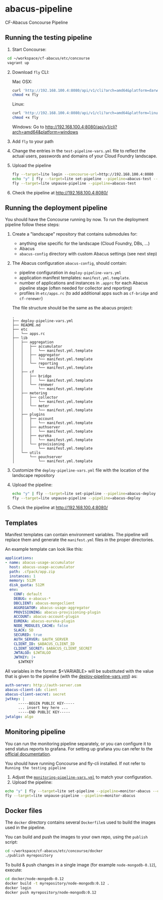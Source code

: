 # abacus-pipeline
CF-Abacus Concourse Pipeline

## Running the testing pipeline

1. Start Concourse:

  ```bash
   cd ~/workspace/cf-abacus/etc/concourse
   vagrant up
   ```

2. Download `fly` CLI:

   Mac OSX:
   ```bash
   curl 'http://192.168.100.4:8080/api/v1/cli?arch=amd64&platform=darwin' --compressed -o fly
   chmod +x fly
   ```
   Linux:
   ```bash
   curl 'http://192.168.100.4:8080/api/v1/cli?arch=amd64&platform=linux' --compressed -o fly
   chmod +x fly
   ```

   Windows:
   Go to http://192.168.100.4:8080/api/v1/cli?arch=amd64&platform=windows

3. Add `fly` to your path

4. Change the entries in the `test-pipeline-vars.yml` file to reflect the actual users, passwords and domains of your Cloud Foundry landscape.

5. Upload the pipeline
   ```bash
   fly --target=lite login --concourse-url=http://192.168.100.4:8080
   echo "y" | fly --target=lite set-pipeline --pipeline=abacus-test --config=test-pipeline.yml --load-vars-from=test-pipeline-vars.yml ---non-interactive
   fly --target=lite unpause-pipeline --pipeline=abacus-test
   ```

6. Check the pipeline at http://192.168.100.4:8080/

## Running the deployment pipeline

You should have the Concourse running by now. To run the deployment pipeline follow these steps:

1. Create a "landscape" repository that contains submodules for:
   * anything else specific for the landscape (Cloud Foundry, DBs, ...)
   * Abacus
   * `abacus-config` directory with custom Abacus settings (see next step)

2. The Abacus configuration `abacus-config`, should contain:
   * pipeline configuration in `deploy-pipeline-vars.yml`
   * application manifest templates: `manifest.yml.template`.
   * number of applications and instances in `.apprc` for each Abacus pipeline stage (often needed for collector and reporting)
   * profiles in `etc/apps.rc` (to add additional apps such as `cf-bridge` and `cf-renewer`)

   The file structure should be the same as the abacus project:
    ```
    .
    ├── deploy-pipeline-vars.yml
    ├── README.md
    ├── etc
    │   └── apps.rc
    ├── lib
    │   ├── aggregation
    │   │   ├── accumulator
    │   │   │   └── manifest.yml.template
    │   │   ├── aggregator
    │   │   │   └── manifest.yml.template
    │   │   └── reporting
    │   │       └── manifest.yml.template
    │   ├── cf
    │   │   ├── bridge
    │   │   │   └── manifest.yml.template
    │   │   └── renewer
    │   │       └── manifest.yml.template
    │   ├── metering
    │   │   ├── collector
    │   │   │   └── manifest.yml.template
    │   │   └── meter
    │   │       └── manifest.yml.template
    │   ├── plugins
    │   │   ├── account
    │   │   │   └── manifest.yml.template
    │   │   ├── authserver
    │   │   │   └── manifest.yml.template
    │   │   ├── eureka
    │   │   │   └── manifest.yml.template
    │   │   └── provisioning
    │   │       └── manifest.yml.template
    │   └── utils
    │       └── pouchserver
    │           └── manifest.yml.template
    ```

3. Customize the `deploy-pipeline-vars.yml` file with the location of the landscape repository

4. Upload the pipeline:
   ```bash
   echo "y" | fly --target=lite set-pipeline --pipeline=abacus-deploy --config=deploy-pipeline.yml --load-vars-from=deploy-pipeline-vars.yml ---non-interactive
   fly --target=lite unpause-pipeline --pipeline=abacus-deploy
   ```
5. Check the pipeline at http://192.168.100.4:8080/

## Templates

Manifest templates can contain environment variables. The pipeline will replace them and generate the `manifest.yml` files in the proper directories.

An example template can look like this:

```yml
applications:
- name: abacus-usage-accumulator
  host: abacus-usage-accumulator
  path: .cfpack/app.zip
  instances: 1
  memory: 512M
  disk_quota: 512M
  env:
    CONF: default
    DEBUG: e-abacus-*
    DBCLIENT: abacus-mongoclient
    AGGREGATOR: abacus-usage-aggregator
    PROVISIONING: abacus-provisioning-plugin
    ACCOUNT: abacus-account-plugin
    EUREKA: abacus-eureka-plugin
    NODE_MODULES_CACHE: false
    SLACK: 5D
    SECURED: true
    AUTH_SERVER: $AUTH_SERVER
    CLIENT_ID: $ABACUS_CLIENT_ID
    CLIENT_SECRET: $ABACUS_CLIENT_SECRET
    JWTALGO: $JWTALGO
    JWTKEY: |+
      $JWTKEY
```

All variables in the format: $&lt;VARIABLE&gt; will be substituted with the value that is given to the pipeline (with the [deploy-pipeline-vars.yml](https://github.com/cloudfoundry-incubator/cf-abacus/blob/3cb401215f8ae7b66450c48328316afbf2b669f8/etc/concourse/deploy-pipeline-vars.yml)) as:
```yml
auth-server: http://auth-server.com
abacus-client-id: client
abacus-client-secret: secret
jwtkey: |
      -----BEGIN PUBLIC KEY-----
      ... insert key here ...
      -----END PUBLIC KEY-----
jwtalgo: algo
```

## Monitoring pipeline
You can run the monitoring pipeline separately, or you can configure it to send status reports to grafana.
For setting up grafana you can refer to the [official documentation](http://docs.grafana.org/installation/).

You should have running Concourse and fly-cli installed. If not refer to `Running the testing pipeline`

1. Adjust the [`monitoring-pipeline-vars.yml`](https://github.com/cloudfoundry-incubator/cf-abacus/blob/master/etc/concourse/monitor-pipeline-vars.yml) to match your configuration.
1. Upload the pipeline:
``` bash
echo "y" | fly --target=lite set-pipeline --pipeline=monitor-abacus --config=monitor-pipeline.yml --load-vars-from=monitor-pipeline-vars.yml --non-interactive
fly --target=lite unpause-pipeline --pipeline=monitor-abacus
```




## Docker files

The `docker` directory contains several `Dockerfile`s used to build the images used in the pipeline.

You can build and push the images to your own repo, using the `publish` script:
```bash
cd ~/workspace/cf-abacus/etc/concourse/docker
./publish myrepository
```

To build & push changes in a single image (for example `node-mongodb-0.12`), execute:

```bash
cd docker/node-mongodb-0.12
docker build -t myrepository/node-mongodb:0.12 .
docker login
docker push myrepository/node-mongodb:0.12
```
